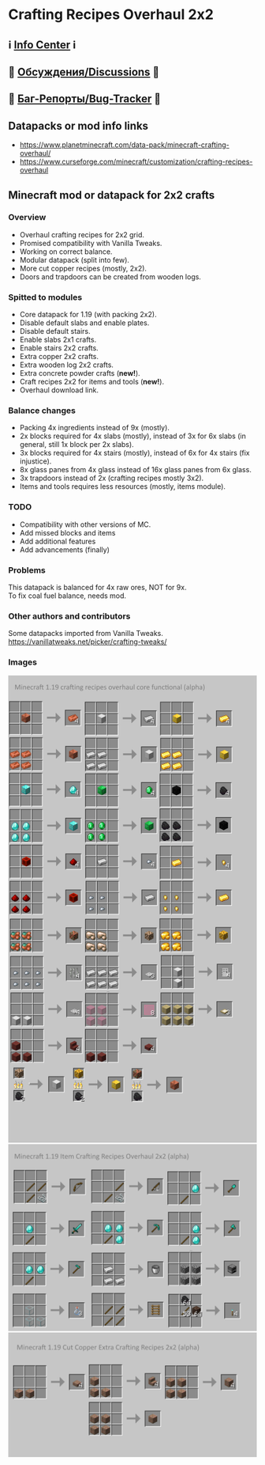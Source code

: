 # Crafting Recipes Overhaul 2x2

## ℹ️ [Info Center](https://github.com/hydra2s-info) ℹ️ 
## 💬 [Обсуждения/Discussions](https://github.com/hydra2s-info/about/discussions) 💬
## 🐞 [Баг-Репорты/Bug-Tracker](https://github.com/hydra2s-info/about/issues) 🐞

## Datapacks or mod info links

- https://www.planetminecraft.com/data-pack/minecraft-crafting-overhaul/
- https://www.curseforge.com/minecraft/customization/crafting-recipes-overhaul

## Minecraft mod or datapack for 2x2 crafts

### Overview

- Overhaul crafting recipes for 2x2 grid.
- Promised compatibility with Vanilla Tweaks.
- Working on correct balance.
- Modular datapack (split into few).
- More cut copper recipes (mostly, 2x2).
- Doors and trapdoors can be created from wooden logs.

### Spitted to modules

- Core datapack for 1.19 (with packing 2x2).
- Disable default slabs and enable plates.
- Disable default stairs.
- Enable slabs 2x1 crafts.
- Enable stairs 2x2 crafts.
- Extra copper 2x2 crafts.
- Extra wooden log 2x2 crafts.
- Extra concrete powder crafts (**new!**).
- Craft recipes 2x2 for items and tools (**new!**).
- Overhaul download link.

### Balance changes

- Packing 4x ingredients instead of 9x (mostly).
- 2x blocks required for 4x slabs (mostly), instead of 3x for 6x slabs (in general, still 1x block per 2x slabs).
- 3x blocks required for 4x stairs (mostly), instead of 6x for 4x stairs (fix injustice).
- 8x glass panes from 4x glass instead of 16x glass panes from 6x glass.
- 3x trapdoors instead of 2x (crafting recipes mostly 3x2).
- Items and tools requires less resources (mostly, items module).

### TODO

- Compatibility with other versions of MC.
- Add missed blocks and items
- Add additional features
- Add advancements (finally)

### Problems

This datapack is balanced for 4x raw ores, NOT for 9x. <br/>
To fix coal fuel balance, needs mod.

### Other authors and contributors

Some datapacks imported from Vanilla Tweaks.<br/>
https://vanillatweaks.net/picker/crafting-tweaks/

### Images

<img src="images/CORE.png" alt="CORE" width="800"/><br/>
<img src="images/ITEMS.png" alt="ITEMS" width="800"/><br/>
<img src="images/COPPER.png" alt="COPPER" width="800"/><br/>
